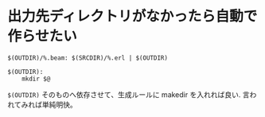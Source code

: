 # 出力先ディレクトリがなかったら自動で作らせたい

```make
$(OUTDIR)/%.beam: $(SRCDIR)/%.erl | $(OUTDIR)

$(OUTDIR):
	mkdir $@
```

`$(OUTDIR)` そのものへ依存させて、生成ルールに makedir を入れれば良い.
言われてみれば単純明快。
